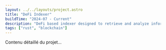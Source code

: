 ```yaml
---
layout: ../../layouts/project.astro
title: "DeFi Indexer"
buildTime: "2024-07 - Current"
description: "DeFi based indexer designed to retrieve and analyze information on DeFi interactions across EVM-compatible blockchains. It specializes in indexing swap operations performed on DEX LPs, providing valuable insights about the best performing tokens, traders and more."
tags: ["rust", "blockchain"]
---
```


Contenu détaillé du projet...